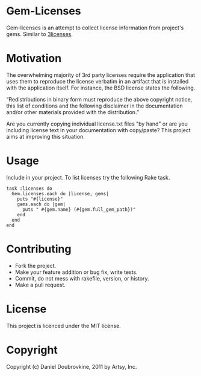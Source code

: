 Gem-Licenses
============

Gem-licenses is an attempt to collect license information from project's gems. Similar to [3licenses](http://3licenses.codeplex.com/).

Motivation
==========

The overwhelming majority of 3rd party licenses require the application that uses them to reproduce the license verbatim in an artifact that is installed with the application itself. For instance, the BSD license states the following. 

“Redistributions in binary form must reproduce the above copyright notice, this list of conditions and the following disclaimer in the documentation and/or other materials provided with the distribution.”

Are you currently copying individual license.txt files "by hand" or are you including license text in your documentation with copy/paste? This project aims at improving this situation.

Usage
=====

Include in your project. To list licenses try the following Rake task.

    task :licenses do
      Gem.licenses.each do |license, gems| 
        puts "#{license}"
        gems.each do |gem|
          puts " #{gem.name} (#{gem.full_gem_path})"
        end
      end
    end

Contributing
============

* Fork the project.
* Make your feature addition or bug fix, write tests.
* Commit, do not mess with rakefile, version, or history.
* Make a pull request.

License
=======

This project is licenced under the MIT license.

Copyright
=========

Copyright (c) Daniel Doubrovkine, 2011 by Artsy, Inc.





